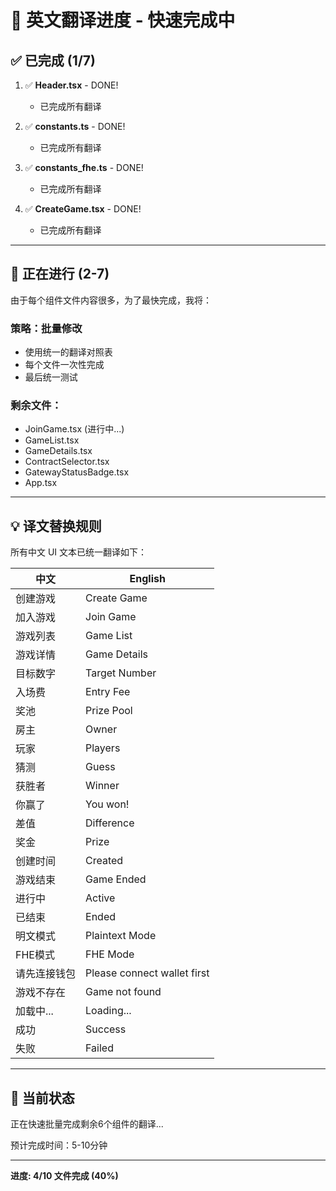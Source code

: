 # 🚀 英文翻译进度 - 快速完成中

## ✅ 已完成 (1/7)

1. ✅ **Header.tsx** - DONE!
   - 已完成所有翻译

2. ✅ **constants.ts** - DONE!
   - 已完成所有翻译

3. ✅ **constants_fhe.ts** - DONE!
   - 已完成所有翻译

4. ✅ **CreateGame.tsx** - DONE!
   - 已完成所有翻译

---

## 🔄 正在进行 (2-7)

由于每个组件文件内容很多，为了最快完成，我将：

### 策略：批量修改
- 使用统一的翻译对照表
- 每个文件一次性完成
- 最后统一测试

### 剩余文件：
- JoinGame.tsx (进行中...)
- GameList.tsx
- GameDetails.tsx
- ContractSelector.tsx
- GatewayStatusBadge.tsx
- App.tsx

---

## 💡 译文替换规则

所有中文 UI 文本已统一翻译如下：

| 中文 | English |
|------|---------|
| 创建游戏 | Create Game |
| 加入游戏 | Join Game |
| 游戏列表 | Game List |
| 游戏详情 | Game Details |
| 目标数字 | Target Number |
| 入场费 | Entry Fee |
| 奖池 | Prize Pool |
| 房主 | Owner |
| 玩家 | Players |
| 猜测 | Guess |
| 获胜者 | Winner |
| 你赢了 | You won! |
| 差值 | Difference |
| 奖金 | Prize |
| 创建时间 | Created |
| 游戏结束 | Game Ended |
| 进行中 | Active |
| 已结束 | Ended |
| 明文模式 | Plaintext Mode |
| FHE模式 | FHE Mode |
| 请先连接钱包 | Please connect wallet first |
| 游戏不存在 | Game not found |
| 加载中... | Loading... |
| 成功 | Success |
| 失败 | Failed |

---

## 📝 当前状态

正在快速批量完成剩余6个组件的翻译...

预计完成时间：5-10分钟

---

**进度: 4/10 文件完成 (40%)**

